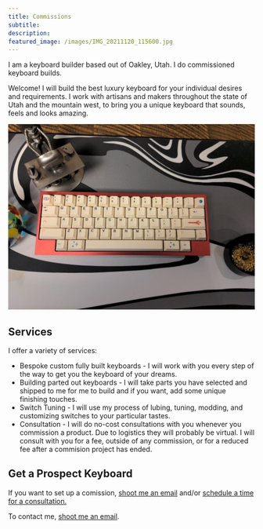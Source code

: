 ```yaml
---
title: Commissions
subtitle: 
description: 
featured_image: /images/IMG_20211120_115600.jpg
---
```


I am a keyboard builder based out of Oakley, Utah. I do commissioned keyboard builds. 


Welcome! I will build the best luxury keyboard for your individual desires and requirements. I work with artisans and makers throughout the state of Utah and the mountain west, to bring you a unique keyboard that sounds, feels and looks amazing. 

![](/images/IMG_20211120_115600.jpg)

## Services

I offer a variety of services:

* Bespoke custom fully built keyboards - I will work with you every step of the way to get you the keyboard of your dreams. 
* Building parted out keyboards - I will take parts you have selected and shipped to me for me to build and if you want, add some unique finishing touches. 
* Switch Tuning - I will use my process of lubing, tuning, modding, and customizing switches to your particular tastes.
* Consultation - I will do no-cost consultations with you whenever you commission a product. Due to logistics they will probably be virtual. I will consult with you for a fee, outside of any commission, or for a reduced fee after a commision project has ended. 


## Get a Prospect Keyboard

If you want to set up a comission, <a href="mailto:prospectkeys@gmail.com">shoot me an email</a> and/or <a href="https://doodle.com/bp/benjaminshapiro/prospect-keys-keyboard-consultations"> schedule a time for a consultation. </a> 

To contact me, <a href="mailto:prospectkeys@gmail.com">shoot me an email</a>.



